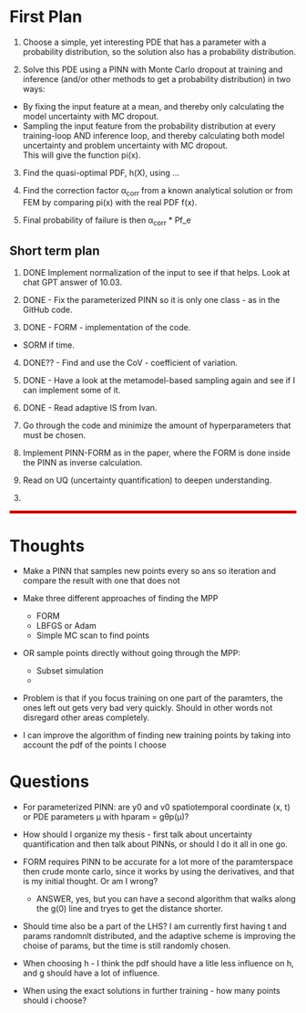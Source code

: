 # First Plan

1. Choose a simple, yet interesting PDE that has a parameter with a probability distribution, so the solution also has a probability distribution. 

2. Solve this PDE using a PINN with Monte Carlo dropout at training and inference (and/or other methods to get a probability distribution) in two ways:
- By fixing the input feature at a mean, and thereby only calculating the model uncertainty with MC dropout.
- Sampling the input feature from the probability distribution at every training-loop AND inference loop, and thereby calculating both model uncertainty and problem uncertainty with MC dropout. 
\
This will give the function pi(x).

3. Find the quasi-optimal PDF, h(X), using ...

4. Find the correction factor α<sub>corr</sub> from a known analytical solution or from FEM by comparing pi(x) with the real PDF f(x).

5. Final probability of failure is then α<sub>corr</sub> * Pf_e

<!-- # 
1. Find a problem that is related to probabilistic design in Geotechnics.

- Toy problem that are very simple

2. Solve the problem with a PINN where variables can have a range of values.

- E.g a consolidation problem, Terzaghi, with varying thickness and consolidation coefficient.

3. Use the PINN to compute a probability distribution of the point of interest

- This could be ultimate limit state (ULS) or some kind of serviceability limit state (SLS)

4. Finally use this distribution for a probabilistic design rather than Eurocode. -->

## Short term plan

1. DONE Implement normalization of the input to see if that helps. Look at chat GPT answer of 10.03.

2. DONE - Fix the parameterized PINN so it is only one class - as in the GitHub code.

3. DONE - FORM - implementation of the code.
  - SORM if time.

4. DONE?? - Find and use the CoV - coefficient of variation.

5. DONE - Have a look at the metamodel-based sampling again and see if I can implement some of it.

7. DONE - Read adaptive IS from Ivan.

8. Go through the code and minimize the amount of hyperparameters that must be chosen.


11. Implement PINN-FORM as in the paper, where the FORM is done inside the PINN as inverse calculation. 

11. Read on UQ (uncertainty quantification) to deepen understanding.

<!-- ### Concrete Plans

2. Read the following papers in this order:

- https://arxiv.org/pdf/1505.05424
- https://www.sciencedirect.com/science/article/pii/S0021999120306872
- Pyro tutorials
- Look into Lower-level resources on Markov Chain Monte Carlo (MCMC), variational inference, and relevant Bayesian methods. These are crucial if you want to fully grasp the training loop behind B-PINNs. -->

3.

<hr style="border:2px solid red">

# Thoughts


- Make a PINN that samples new points every so ans so iteration and compare the result with one that does not 
- Make three different approaches of finding the MPP 
  - FORM
  - LBFGS or Adam
  - Simple MC scan to find points
  
- OR sample points directly without going through the MPP: 
  - Subset simulation 
  - 

- Problem is that if you focus training on one part of the paramters, the ones left out gets very bad very quickly. Should in other words not disregard other areas completely.

- I can improve the algorithm of finding new training points by taking into account the pdf of the points I choose




# Questions

- For parameterized PINN: are y0 and v0 spatiotemporal coordinate (x, t) or PDE parameters µ with hparam = gθp(µ)?

- How should I organize my thesis - first talk about uncertainty quantification and then talk about PINNs, or should I do it all in one go. 

- FORM requires PINN to be accurate for a lot more of the paramterspace then crude monte carlo, since it works by using the derivatives, and that is my initial thought. Or am I wrong? 
  - ANSWER, yes, but you can have a second algorithm that walks along the g(0) line and tryes to get the distance shorter. 

- Should time also be a part of the LHS? I am currently first having t and params randomnlt distributed, and the adaptive scheme is improving the choise of params, but the time is still randomly chosen. 

- When choosing h - I think the pdf should have a litle less influence on h, and g should have a lot of influence. 

- When using the exact solutions in further training - how many points should i choose? 



<!-- - Should I focus on how a presumably well-trained PINN can be utilized for probabilistic design, and ignore the accuracy of the PINN itself, or should I also/ rather focus on the performance of the PINN or NN. Ref https://arxiv.org/pdf/2501.16371 that talks about what optimizers work the best.

    - Concentrate on the usage first, not a good model
-->

<!-- - PINNs are hard to use for nonlinear problems such as for plastic behaviour of soil in a slope analysis. Should I stick to linear systems like a linear elastic? What type of problems should I look into?

    - It is not possible with PINNs to do a nonlinear analysis, but I can search up elasto plastic PINN if I want to. Probably too difficult for now.  -->



